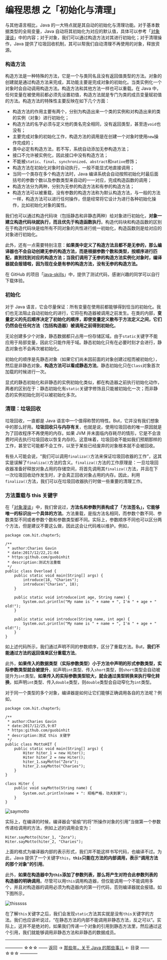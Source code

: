 # 编程思想 之「初始化与清理」

与其他语言相比，Java 的一大特点就是其自动的初始化与清理功能。对于基本数据类型的全局变量，Java 自动将其初始化为对应的默认值，具体可以参考「[对象漫谈](https://github.com/guobinhit/java-skills/blob/master/articles/programming-thought/object-ramble.md)」中的内容；对于对象，我们可以通过构造方法对其进行初始化；对于清理操作，Java 提供了垃圾回收机制，其可以帮我们自动清理不再使用的对象，释放资源。

### 构造方法

构造方法是一种特殊的方法，它是一个与类同名且没有返回值类型的方法。对象的创建就是通过构造方法来完成，其功能主要是完成对象的初始化。当类实例化一个对象时会自动调用构造方法。构造方法和其他方法一样也可以重载。在 Java 中，任何变量在被使用前都必须先设置初值，构造方法就是专门为类的成员变量赋初值的方法。构造方法的特殊性主要反映在如下几个方面：

 - 构造方法的作用主要有两个，分别为构造出来一个类的实例和对构造出来的类的实例（对象）进行初始化；
 - 构造方法的名字必须与定义他的类名完全相同，没有返回类型，甚至连`void`也没有；
 - 主要完成对象的初始化工作，构造方法的调用是在创建一个对象时使用`new`操作完成的；
 - 类中必定有构造方法，若不写，系统自动添加无参构造方法；
 - 接口不允许被实例化，因此接口中没有构造方法；
 - 不能被`static`、`final`、`synchronized`、`abstract`和`native`修饰；
 - 构造方法在初始化对象时自动执行，一般不能显式地直接调用；
 - 当同一个类存在多个构造方法时，Java 编译系统会自动按照初始化时最后面括号的参数个数以及参数类型来自动的一一对应，完成构造函数的调用；
 - 构造方法分为两种，分别为无参的构造方法和有参的构造方法；
 - 构造方法可以被重载，没有参数的构造方法称为默认构造方法，与一般的方法一样，构造方法可以进行任何操作，但是经常将它设计为进行各种初始化操作，比如初始化对象的属性。　　

我们也可以通过构造代码块（包括静态和非静态两种）给对象进行初始化，**对象一建立构造代码块就执行，而且优先于构造函数执行**。构造代码块和构造函数的区别在于构造代码块是给所有不同对象的共性进行统一初始化，构造函数则是给对应的对象进行初始化。

此外，还有一点需要特别注意：**如果类中定义了构造方法且都不是无参的，那么编译器也不会自动创建无参的构造方法，而是根据参数个数和类型，按顺序进行匹配，直到找到对应的构造方法；当我们调用了无参的构造方法实例化对象时，编译器就会报错啦，因为现在全是有参的构造方法，没有无参的构造方法。**

在 GitHub 的项目「[java-skills](https://github.com/guobinhit/java-skills)」中，提供了测试代码，感谢兴趣的同学可以自行下载体验。

### 初始化

对于 Java 语言，它会尽量保证：所有变量在使用前都能够得到恰当的初始化。我们也无法阻止自动初始化的进行，它将在构造器被调用之前发生。在类的内部，**变量定义的先后顺序决定了初始化的顺序，即使变量定义散布于方法定义之间，它们仍然会在任何方法（包括构造器）被调用之前得到初始化**。

无论创建多少个对象，静态数据都只占用一份存储区域。由于`static`关键字不能应用于局部变量，因此它只能作用于域。静态初始化只有在必要时刻才会进行，静态对象也不会再次被初始化。

初始化的顺序是先静态对象（如果它们尚未因前面的对象创建过程而被初始化），然后是非静态对象。**构造方法可以看成静态方法**。静态初始化只在`Class`对象首次加载的时候进行一次。

显式的静态初始化和非静态的实例初始化类似，都在构造器之前执行初始化动作，两者的区别在于：静态初始化有`static`关键字修饰且只能被初始化一次；而非静态的实例初始化则可以被初始化多次。


### 清理：垃圾回收

垃圾回收，一直都是 Java 语言中一个值得称赞的特性。But，它并没有我们想象中的那么好用。**垃圾回收只与内存有关**，也就是说，使用垃圾回收的唯一原因就是为了回收程序不再使用的内存。如果 JVM 并未面临内存耗尽的情形，它是不会浪费时间去执行垃圾回收以恢复内存的。这意味着，垃圾回收不能如我们预期那样的工作，甚至它可能都不会工作，以至于某些已经废弃的对象根本就不会被回收。

有些人可能会说，“我们可以调用`finaliza()`方法来保证垃圾回收器的工作”，这其实是误解了`finaliza()`方法的含义。`finaliza()`方法的工作原理是：一旦垃圾回收器准备好释放对象占用的存储空间，将首先调用其`finaliza()`方法，并且在下一次垃圾回收动作发生时，才会真正回收对象占用的内存。因此，利用`finaliza()`方法，我们可以在垃圾回收器执行时做一些重要的清理工作。


### 方法重载与 this 关键字

在「[对象漫谈](https://github.com/guobinhit/java-skills/blob/master/articles/programming-thought/object-ramble.md)」中，我们曾说过，**方法名和参数列表构成了「方法签名」，它能够唯一的标识出一个具体的方法**。方法重载，是指方法名相同，而参数个数不同、参数类型不同或者参数个数和参数类型都不同。实际上，参数顺序不同也可以区分两个方法，但是建议不要这么做，因此这会让代码难以维护。例如，

```
package com.hit.chapter5;

/**
 * author:Charies Gavin
 * date:2017/12/22,21:04
 * https:github.com/guobinhit
 * description:测试方法重载
 */
public class Overload {
    public static void main(String[] args) {
        introduce(18, "Charies");
        introduce("Charies", 18);
    }

    public static void introduce(int age, String name) {
        System.out.println("My name is " + name + ", I'm " + age + " old!");
    }

    public static void introduce(String name, int age) {
        System.out.println("My name is " + name + ", I'm " + age + " old!");
    }
}
```

如上述代码所示，我们通过声明不同的参数顺序，区分了重载方法。But，**我们不能通过方法的返回值来区分重载方法**。

此外，**如果传入的数据类型（实际参数类型）小于方法中声明的形式参数类型，实际参数类型就会被提升**，如声明`int`类型、传入`short`类型，则`short`类型会自动被提升为`int`类型。**如果传入的实际参数类型较大，就会通过类型转换来执行窄化转换**，如声明`int`类型、传入`double`类型，则`double`类型会自动窄化为`int`类型。

对于同一个类型的多个对象，编译器是如何让它们能够正确调用各自的方法呢？例如，

```
package com.hit.chapter5;

/**
 * author:Charies Gavin
 * date:2017/12/25,9:07
 * https:github.com/guobinhit
 * description:测试 this 关键字
 */
public class MottoHIT {
    public static void main(String[] args) {
        Hiter hiter_1 = new Hiter();
        Hiter hiter_2 = new Hiter();
        hiter_1.sayMotto("Zora");
        hiter_2.sayMotto("Charies");
    }
}

class Hiter {
    public void sayMotto(String name) {
        System.out.println(name + ": 规格严格，功夫到家");
    }
}
```
![saymotto](http://img.blog.csdn.net/20171225091533589)

实际上，在编译的时候，编译器会“偷偷”的将“所操作对象的引用”当做第一个参数传递给调用的方法，例如上述的调用会变为：

```
Hiter.sayMotto(hiter_1, "Zora");
Hiter.sayMotto(hiter_2, "Charies");
```
上面的格式为编译器内部的表示形式，我们并不能这样书写代码，也编译不过。为此，Java 提供了一个关键字`this`，**`this`只能在方法的内部调用，表示“调用方法的那个对象”的引用**。

此外，**如果在构造器中为`this`添加了参数列表，那么将产生对符合此参数列表的构造器的明确调用**。尽管可以用`this`调用构造器，但仅能调用一个不能调用多个，并且对构造器的调用必须为构造器内的第一行代码，否则编译器就会报错。如下图所示，

![thisssss](http://img.blog.csdn.net/20171230134344180)

在了解`this`关键字之后，我们会发现`static`方法其实就是没有`this`关键字的方法。我们也应该听说过，“在静态方法的内部不能调用非静态方法，反之可以”。实际上，这并不是绝对的，如果我们传递一个对象的引用到静态方法里，然后通过这个引用，我们就能够调用非静态方法和非静态的数据成员。




----------

———— ☆☆☆ —— 返回 -> [那些年，关于 Java 的那些事儿](https://github.com/guobinhit/java-skills/blob/master/README.md) <- 目录 —— ☆☆☆ ————
